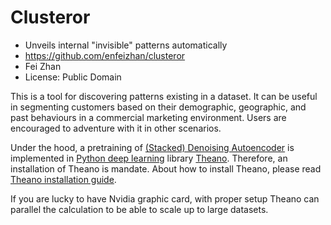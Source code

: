 Clusteror
=========
* Unveils internal "invisible" patterns automatically
* https://github.com/enfeizhan/clusteror
* Fei Zhan
* License: Public Domain

This is a tool for discovering patterns existing in a dataset. It can be useful
in segmenting customers based on their demographic, geographic, and past
behaviours in a commercial marketing environment. Users are encouraged to
adventure with it in other scenarios.

Under the hood, a pretraining of 
[(Stacked) Denoising Autoencoder](https://en.wikipedia.org/wiki/Autoencoder)
is implemented in
[Python deep learning](http://deeplearning.net/tutorial/) library
[Theano](http://deeplearning.net/software/theano/). Therefore, an installation
of Theano is mandate. About how to install Theano, please read
[Theano installation guide](http://deeplearning.net/software/theano/install.html).

If you are lucky to have Nvidia graphic card, with proper setup Theano can
parallel the calculation to be able to scale up to large datasets.
